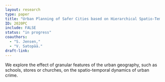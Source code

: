 ```yaml
---
layout: research
type: paper
title: "Urban Planning of Safer Cities based on Hierarchical Spatio-Temporal Forecasting of Crime"
ID: 2020PC
include: FALSE
status: "in progress"
coauthors:
  - "S. Jensen,"
  - "V. Satopää."
draft-link:
---
```


We explore the effect of granular features of the urban geography, such as schools, stores or churches, on the spatio-temporal dynamics of urban crime.
